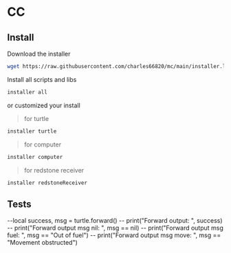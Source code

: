 # CC

## Install

Download the installer

```bash
wget https://raw.githubusercontent.com/charles66820/mc/main/installer.lua
```

Install all scripts and libs

```bash
installer all
```

or customized your install

> for turtle

```bash
installer turtle
```

> for computer

```bash
installer computer
```

> for redstone receiver

```bash
installer redstoneReceiver
```

## Tests

--local success, msg = turtle.forward()
-- print("Forward output: ", success)
-- print("Forward output msg nil: ", msg == nil)
-- print("Forward output msg fuel: ", msg == "Out of fuel")
-- print("Forward output msg move: ", msg == "Movement obstructed")
